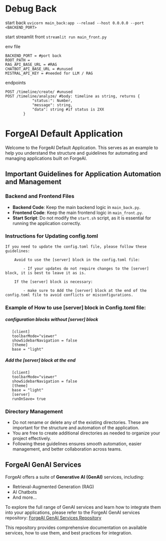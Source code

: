 # Debug Back

start back
`uvicorn main_back:app --reload --host 0.0.0.0 --port <BACKEND_PORT>`

start streamlit front
`streamlit run main_front.py`

env file

```
BACKEND_PORT = #port back
ROOT_PATH =
RAG_API_BASE_URL = #RAG
CHATBOT_API_BASE_URL = #unused
MISTRAL_API_KEY = #needed for LLM / RAG
```

endpoints

```
POST /timeline/create/ #unused
POST /timeline/analyze/ #body: timeline as string, returns {
            "status:": Number,
            "message": string,
            "data": string #if status is 2XX
        }
```

# ForgeAI Default Application

Welcome to the ForgeAI Default Application. This serves as an example to help you understand the structure and guidelines for automating and managing applications built on ForgeAI.

## Important Guidelines for Application Automation and Management

### Backend and Frontend Files
- **Backend Code**: Keep the main backend logic in `main_back.py`.
- **Frontend Code**: Keep the main frontend logic in `main_front.py`.
- **Start Script**: Do not modify the `start.sh` script, as it is essential for running the application correctly.


### Instructions for Updating config.toml
    If you need to update the config.toml file, please follow these guidelines:

        Avoid to use the [server] block in the config.toml file:
    
            - If your updates do not require changes to the [server] block, it is best to leave it as is.
        
        If the [server] block is necessary:
        
            - make sure to Add the [server] block at the end of the config.toml file to avoid conflicts or misconfigurations.


### Example of How to use [server] block in Config.toml file:

##### configuration blocks without [server] block
       [client]
       toolbarMode="viewer"
       showSidebarNavigation = false
       [theme]
       base = "light"

##### Add the [server] block at the end
       [client]
       toolbarMode="viewer"
       showSidebarNavigation = false
       [theme]
       base = "light"
       [server]
       runOnSave= true
       
### Directory Management
- Do not rename or delete any of the existing directories. These are important for the structure and automation of the application.
- You are free to create additional directories as needed to organize your project effectively.
- Following these guidelines ensures smooth automation, easier management, and better collaboration across teams.

## ForgeAI GenAI Services

ForgeAI offers a suite of **Generative AI (GenAI)** services, including:
- Retrieval-Augmented Generation (RAG)
- AI Chatbots
- And more...

To explore the full range of GenAI services and learn how to integrate them into your applications, please refer to the ForgeAI GenAI services repository:
[ForgeAI GenAI Services Repository](https://github.com/Forgeai-platform/forgeai-services)

This repository provides comprehensive documentation on available services, how to use them, and best practices for integration.
